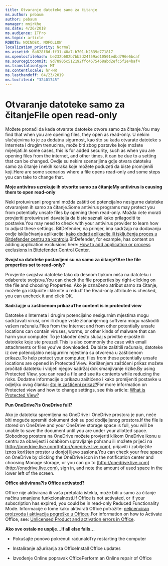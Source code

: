 ```yaml
---
title: Otvaranje datoteke samo za čitanje
ms.author: pebaum
author: pebaum
manager: mnirkhe
ms.date: 4/26/2018
ms.audience: ITPro
ms.topic: article
ROBOTS: NOINDEX, NOFOLLOW
localization_priority: Normal
ms.assetid: 6a828f8d-ff31-40a7-b701-b2339e771817
ms.openlocfilehash: be232b682b7bb3d24f59ad10501edbd796e6bcaf
ms.sourcegitcommit: 9d78905c512192ffc4675468abd2efc5f2e4baf4
ms.translationtype: MT
ms.contentlocale: hr-HR
ms.lasthandoff: 04/23/2019
ms.locfileid: "32401745"
---
```

# <a name="file-open-read-only"></a><span data-ttu-id="e0a32-102">Otvaranje datoteke samo za čitanje</span><span class="sxs-lookup"><span data-stu-id="e0a32-102">File open read-only</span></span>

<span data-ttu-id="e0a32-103">Možete pronaći da kada otvarate datoteke otvore samo za čitanje.</span><span class="sxs-lookup"><span data-stu-id="e0a32-103">You may find that when you are opening files, they open as read-only.</span></span> <span data-ttu-id="e0a32-104">U nekim slučajevima to je za dodatnu sigurnost, kao što su kada otvarate datoteke s Interneta i drugim trenucima, može biti zbog postavke koje možete mijenjati.</span><span class="sxs-lookup"><span data-stu-id="e0a32-104">In some cases, this is for added security, such as when you are opening files from the internet, and other times, it can be due to a setting that can be changed.</span></span> <span data-ttu-id="e0a32-105">Ovdje su nekim scenarijima gdje otvara datoteku samo za čitanje i nekih koraka koje možete poduzeti da biste promijenili koji.</span><span class="sxs-lookup"><span data-stu-id="e0a32-105">Here are some scenarios where a file opens read-only and some steps you can take to change that.</span></span>
  
 <span data-ttu-id="e0a32-106">**Moje antivirus uzrokuje ih otvorite samo za čitanje**</span><span class="sxs-lookup"><span data-stu-id="e0a32-106">**My antivirus is causing them to open read-only**</span></span>
  
<span data-ttu-id="e0a32-107">Neki protuvirusni programi možda zaštiti od potencijalno nesigurne datoteke otvaranjem ih samo za čitanje.</span><span class="sxs-lookup"><span data-stu-id="e0a32-107">Some antivirus programs may protect you from potentially unsafe files by opening them read-only.</span></span> <span data-ttu-id="e0a32-108">Možda ćete morati provjeriti protuvirusni davatelja da biste saznali kako prilagoditi te postavke.</span><span class="sxs-lookup"><span data-stu-id="e0a32-108">You may need to check with your antivirus provider to learn how to adjust these settings.</span></span> <span data-ttu-id="e0a32-109">BitDefender, na primjer, ima sadržaja na dodavanju ovdje isključivanja aplikacije: [kako dodati aplikacije ili isključenja proces u Bitdefender centru za kontrolu](https://www.bitdefender.com/support/how-to-add-application-or-process-exclusions-in-bitdefender-control-center-1119.mdl).</span><span class="sxs-lookup"><span data-stu-id="e0a32-109">BitDefender, for example, has content on adding application exclusions here: [How to add application or process exclusions in Bitdefender Control Center](https://www.bitdefender.com/support/how-to-add-application-or-process-exclusions-in-bitdefender-control-center-1119.mdl).</span></span>
  
 <span data-ttu-id="e0a32-110">**Svojstva datoteke postavljeni su na samo za čitanje?**</span><span class="sxs-lookup"><span data-stu-id="e0a32-110">**Are the file properties set to read-only?**</span></span>
  
<span data-ttu-id="e0a32-111">Provjerite svojstva datoteke tako da desnom tipkom miša na datoteku i odaberete svojstva.</span><span class="sxs-lookup"><span data-stu-id="e0a32-111">You can check the file properties by right-clicking on the file and choosing Properties.</span></span> <span data-ttu-id="e0a32-112">Ako je označeno atribut samo za čitanje, možete ga isključite i kliknite u redu.</span><span class="sxs-lookup"><span data-stu-id="e0a32-112">If the Read-only attribute is checked, you can uncheck it and click OK.</span></span>
  
 <span data-ttu-id="e0a32-113">**Sadržaj je u zaštićenom prikazu**</span><span class="sxs-lookup"><span data-stu-id="e0a32-113">**The content is in protected view**</span></span>
  
<span data-ttu-id="e0a32-114">Datoteke s Interneta i drugim potencijalno nesigurnim mjestima mogu sadržavati virusi, crvi ili druge vrste zlonamjernog softvera mogu naškoditi vašem računalu.</span><span class="sxs-lookup"><span data-stu-id="e0a32-114">Files from the Internet and from other potentially unsafe locations can contain viruses, worms, or other kinds of malware that can harm your computer.</span></span> <span data-ttu-id="e0a32-115">To je također često slučaj s privitke e-pošte ili datoteke koje ste preuzeli.</span><span class="sxs-lookup"><span data-stu-id="e0a32-115">This is also commonly the case with email attachments or files you've downloaded.</span></span> <span data-ttu-id="e0a32-116">Da biste zaštitili računalo, datoteke iz ove potencijalno nesigurnim mjestima su otvorena u zaštićenom prikazu.</span><span class="sxs-lookup"><span data-stu-id="e0a32-116">To help protect your computer, files from these potentially unsafe locations are opened in Protected View.</span></span> <span data-ttu-id="e0a32-117">Korištenjem zaštićeni prikaz možete pročitati datoteku i vidjeti njegov sadržaj dok smanjivanje rizike.</span><span class="sxs-lookup"><span data-stu-id="e0a32-117">By using Protected View, you can read a file and see its contents while reducing the risks.</span></span> <span data-ttu-id="e0a32-118">Dodatne informacije o prikazu zaštićeno i kako promijeniti postavke u odjeljku ovog članka: [što je zaštićeni prikaz?](https://support.office.com/article/d6f09ac7-e6b9-4495-8e43-2bbcdbcb6653)</span><span class="sxs-lookup"><span data-stu-id="e0a32-118">For more information on Protected view and how to change settings, see this article: [What is Protected View?](https://support.office.com/article/d6f09ac7-e6b9-4495-8e43-2bbcdbcb6653)</span></span>
  
 <span data-ttu-id="e0a32-119">**Pun OneDrive?**</span><span class="sxs-lookup"><span data-stu-id="e0a32-119">**Is OneDrive full?**</span></span>
  
<span data-ttu-id="e0a32-120">Ako je datoteka spremljena na OneDrive i OneDrive prostora je pun, neće biti moguće spremiti dokument dok su pod dodijeljenog prostora.</span><span class="sxs-lookup"><span data-stu-id="e0a32-120">If the file is stored on OneDrive and your OneDrive storage space is full, you will be unable to save the document until you are under your allotted space.</span></span> <span data-ttu-id="e0a32-121">Slobodnog prostora na OneDrive možete provjeriti klikom OneDrive ikonu u centru za obavijesti i odabirom upravljanje pohranu ili možete prijeći na [http://onedrive.live.com](http://onedrive.live.com), prijaviti i zabilježite iznos korišten prostor u donjoj lijevo zaslona.</span><span class="sxs-lookup"><span data-stu-id="e0a32-121">You can check your free space on OneDrive by clicking the OneDrive icon in the notification center and choosing Manage storage, or you can go to [http://onedrive.live.com](http://onedrive.live.com), sign in, and note the amount of used space in the lower left of the screen.</span></span>
  
 <span data-ttu-id="e0a32-122">**Office aktivirana?**</span><span class="sxs-lookup"><span data-stu-id="e0a32-122">**Is Office activated?**</span></span>
  
<span data-ttu-id="e0a32-123">Office nije aktivirana ili vaša pretplata istekla, može biti u samo za čitanje načinu smanjene funkcionalnosti.</span><span class="sxs-lookup"><span data-stu-id="e0a32-123">If Office is not activated, or if your subscription has expired, you could be in read-only Reduced Functionality Mode.</span></span> <span data-ttu-id="e0a32-124">Informacije o tome kako aktivirati Office potražite: [nelicenciran proizvoda i aktivacija pogreške u Officeu](https://support.office.com/article/unlicensed-product-and-activation-errors-in-office-0d23d3c0-c19c-4b2f-9845-5344fedc4380).</span><span class="sxs-lookup"><span data-stu-id="e0a32-124">For information on how to Activate Office, see: [Unlicensed Product and activation errors in Office](https://support.office.com/article/unlicensed-product-and-activation-errors-in-office-0d23d3c0-c19c-4b2f-9845-5344fedc4380).</span></span>
  
 <span data-ttu-id="e0a32-125">**Ako sve ostalo ne uspije...**</span><span class="sxs-lookup"><span data-stu-id="e0a32-125">**If all else fails...**</span></span>
  
- <span data-ttu-id="e0a32-126">Pokušajte ponovo pokrenuti računalo</span><span class="sxs-lookup"><span data-stu-id="e0a32-126">Try restarting the computer</span></span>
    
- <span data-ttu-id="e0a32-127">Instaliranje ažuriranja za Office</span><span class="sxs-lookup"><span data-stu-id="e0a32-127">Install Office updates</span></span>
    
- <span data-ttu-id="e0a32-128">Izvođenje Online popravak Office</span><span class="sxs-lookup"><span data-stu-id="e0a32-128">Perform an Online repair of Office</span></span>
    

